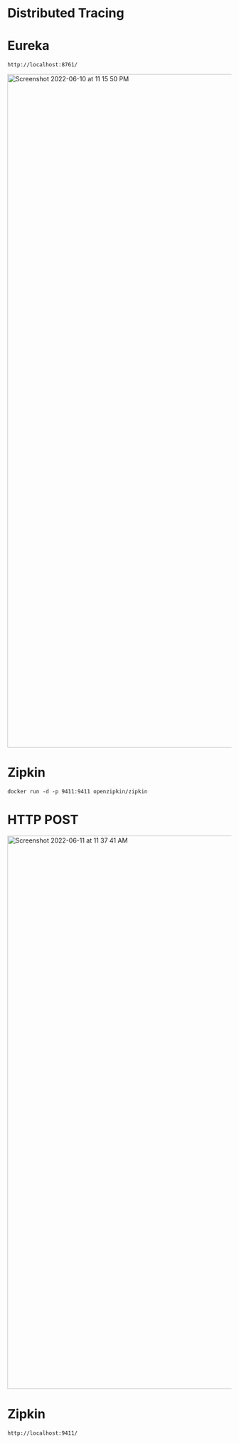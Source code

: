 # Distributed Tracing 

# Eureka

`http://localhost:8761/`

<img width="1510" alt="Screenshot 2022-06-10 at 11 15 50 PM" src="https://user-images.githubusercontent.com/54174687/173174277-87196c8e-7534-4db1-ab7f-df6ce6215d4b.png">

# Zipkin

`docker run -d -p 9411:9411 openzipkin/zipkin`

# HTTP POST

<img width="1241" alt="Screenshot 2022-06-11 at 11 37 41 AM" src="https://user-images.githubusercontent.com/54174687/173175601-d2020621-1357-4513-8373-a167b57d30ca.png">

# Zipkin

`http://localhost:9411/`
